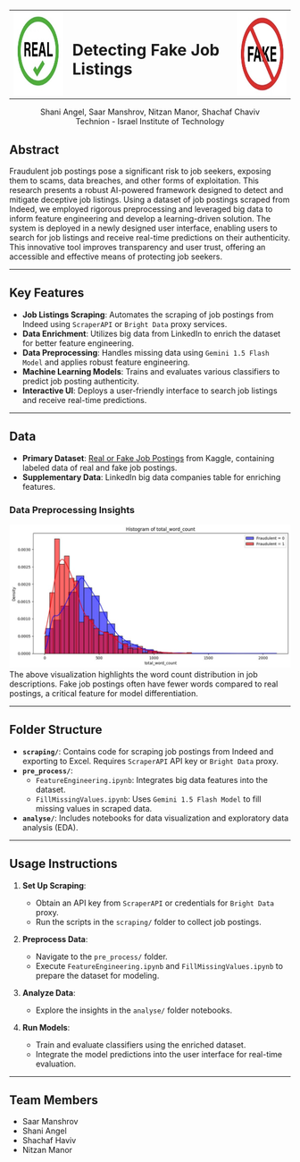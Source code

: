 <div align="center" style="border: none;">
  <table style="border-collapse: collapse;">
    <tr>
      <td style="padding-right: 10px;">
        <img src="./images/real.jpg" alt="Real Job" width="150" height="150">
      </td>
      <td>
        <h1>Detecting Fake Job Listings</h1>
      </td>
      <td style="padding-left: 10px;">
        <img src="./images/fake.jpg" alt="Fake Job" width="150" height="150">
      </td>
    </tr>
  </table>
</div>
<p align="center">
    Shani Angel, Saar Manshrov, Nitzan Manor, Shachaf Chaviv<br>
    Technion - Israel Institute of Technology
</p>

[//]: # (# Job Listing Authenticity Detector)

[//]: # ()
[//]: # (![Real Job]&#40;./images/real.jpg&#41;  )

[//]: # (![Fake Job]&#40;./images/fake.jpg&#41;)

## Abstract
Fraudulent job postings pose a significant risk to job seekers, exposing them to scams, data breaches, and other forms of exploitation. This research presents a robust AI-powered framework designed to detect and mitigate deceptive job listings. Using a dataset of job postings scraped from Indeed, we employed rigorous preprocessing and leveraged big data to inform feature engineering and develop a learning-driven solution. The system is deployed in a newly designed user interface, enabling users to search for job listings and receive real-time predictions on their authenticity. This innovative tool improves transparency and user trust, offering an accessible and effective means of protecting job seekers.

---

## Key Features
- **Job Listings Scraping**: Automates the scraping of job postings from Indeed using `ScraperAPI` or `Bright Data` proxy services.
- **Data Enrichment**: Utilizes big data from LinkedIn to enrich the dataset for better feature engineering.
- **Data Preprocessing**: Handles missing data using `Gemini 1.5 Flash Model` and applies robust feature engineering.
- **Machine Learning Models**: Trains and evaluates various classifiers to predict job posting authenticity.
- **Interactive UI**: Deploys a user-friendly interface to search job listings and receive real-time predictions.

---

## Data
- **Primary Dataset**: [Real or Fake Job Postings](https://www.kaggle.com/datasets/shivamb/real-or-fake-fake-jobposting-prediction) from Kaggle, containing labeled data of real and fake job postings.
- **Supplementary Data**: LinkedIn big data companies table for enriching features.

### Data Preprocessing Insights
![Kaggle Word Count Distribution](./images/kaggle_word_count.jpeg)  
The above visualization highlights the word count distribution in job descriptions. Fake job postings often have fewer words compared to real postings, a critical feature for model differentiation.

---

## Folder Structure
- **`scraping/`**: Contains code for scraping job postings from Indeed and exporting to Excel. Requires `ScraperAPI` API key or `Bright Data` proxy.
- **`pre_process/`**: 
  - `FeatureEngineering.ipynb`: Integrates big data features into the dataset.
  - `FillMissingValues.ipynb`: Uses `Gemini 1.5 Flash Model` to fill missing values in scraped data.
- **`analyse/`**: Includes notebooks for data visualization and exploratory data analysis (EDA).

---

## Usage Instructions
1. **Set Up Scraping**:
   - Obtain an API key from `ScraperAPI` or credentials for `Bright Data` proxy.
   - Run the scripts in the `scraping/` folder to collect job postings.

2. **Preprocess Data**:
   - Navigate to the `pre_process/` folder.
   - Execute `FeatureEngineering.ipynb` and `FillMissingValues.ipynb` to prepare the dataset for modeling.

3. **Analyze Data**:
   - Explore the insights in the `analyse/` folder notebooks.

4. **Run Models**:
   - Train and evaluate classifiers using the enriched dataset.
   - Integrate the model predictions into the user interface for real-time evaluation.

---

## Team Members
- Saar Manshrov
- Shani Angel
- Shachaf Haviv
- Nitzan Manor
